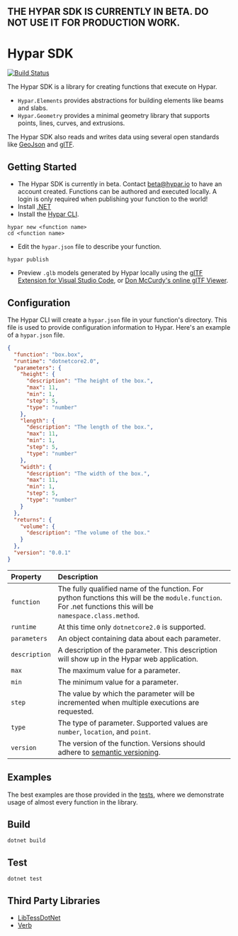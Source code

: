 ## THE HYPAR SDK IS CURRENTLY IN BETA. DO NOT USE IT FOR PRODUCTION WORK.

# Hypar SDK
[![Build Status](https://travis-ci.org/hypar-io/sdk.svg?branch=master)](https://travis-ci.org/hypar-io/sdk)

The Hypar SDK is a library for creating functions that execute on Hypar.

- `Hypar.Elements` provides abstractions for building elements like beams and slabs.
- `Hypar.Geometry` provides a minimal geometry library that supports points, lines, curves, and extrusions.

The Hypar SDK also reads and writes data using several open standards like [GeoJson](http://geojson.org/) and [glTF](https://www.khronos.org/gltf/).

## Getting Started
- The Hypar SDK is currently in beta. Contact beta@hypar.io to have an account created. Functions can be authored and executed locally. A login is only required when publishing your function to the world!
- Install [.NET](https://www.microsoft.com/net/)
- Install the [Hypar CLI](https://github.com/hypar-io/sdk/tree/master/src/cli).
```
hypar new <function name>
cd <function name>
```
- Edit the `hypar.json` file to describe your function.
```
hypar publish
```
- Preview `.glb` models generated by Hypar locally using the [glTF Extension for Visual Studio Code](https://github.com/AnalyticalGraphicsInc/gltf-vscode), or [Don McCurdy's online glTF Viewer](https://gltf-viewer.donmccurdy.com/).

## Configuration
The Hypar CLI will create a `hypar.json` file in your function's directory. This file is used to provide configuration information to Hypar. Here's an example of a `hypar.json` file.
```json
{
  "function": "box.box",
  "runtime": "dotnetcore2.0",
  "parameters": {
    "height": {
      "description": "The height of the box.",
      "max": 11,
      "min": 1,
      "step": 5,
      "type": "number"
    },
    "length": {
      "description": "The length of the box.",
      "max": 11,
      "min": 1,
      "step": 5,
      "type": "number"
    },
    "width": {
      "description": "The width of the box.",
      "max": 11,
      "min": 1,
      "step": 5,
      "type": "number"
    }
  },
  "returns": {
    "volume": {
      "description": "The volume of the box."
    }
  },
  "version": "0.0.1"
}
```
|Property|Description
|:--|:--
|`function`|The fully qualified name of the function. For python functions this will be the `module.function`. For .net functions this will be `namespace.class.method`.
|`runtime`|At this time only `dotnetcore2.0` is supported.
|`parameters`|An object containing data about each parameter.
|`description`|A description of the parameter. This description will show up in the Hypar web application.
|`max`|The maximum value for a parameter.
|`min`|The minimum value for a parameter.
|`step`|The value by which the parameter will be incremented when multiple executions are requested.
|`type`|The type of parameter. Supported values are `number`, `location`, and `point`.
|`version`|The version of the function. Versions should adhere to [semantic versioning](https://semver.org/).

## Examples
The best examples are those provided in the [tests](https://github.com/hypar-io/elements/tree/master/test), where we demonstrate usage of almost every function in the library.

## Build
`dotnet build`

## Test
`dotnet test`

## Third Party Libraries

- [LibTessDotNet](https://github.com/speps/LibTessDotNet)  
- [Verb](https://github.com/pboyer/verb)
